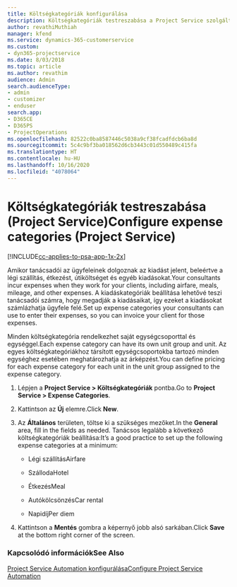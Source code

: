 ```yaml
---
title: Költségkategóriák konfigurálása
description: Költségkategóriák testreszabása a Project Service szolgáltatásban
author: revathiMuthiah
manager: kfend
ms.service: dynamics-365-customerservice
ms.custom:
- dyn365-projectservice
ms.date: 8/03/2018
ms.topic: article
ms.author: revathim
audience: Admin
search.audienceType:
- admin
- customizer
- enduser
search.app:
- D365CE
- D365PS
- ProjectOperations
ms.openlocfilehash: 82522c0ba8587446c5038a9cf38fcadfdcb6ba8d
ms.sourcegitcommit: 5c4c9bf3ba018562d6cb3443c01d550489c415fa
ms.translationtype: HT
ms.contentlocale: hu-HU
ms.lasthandoff: 10/16/2020
ms.locfileid: "4078064"
---
```

# <a name="configure-expense-categories-project-service"></a><span data-ttu-id="dd3a2-103">Költségkategóriák testreszabása (Project Service)</span><span class="sxs-lookup"><span data-stu-id="dd3a2-103">Configure expense categories (Project Service)</span></span>

[!INCLUDE[cc-applies-to-psa-app-1x-2x](../includes/cc-applies-to-psa-app-1x-2x.md)]

<span data-ttu-id="dd3a2-104">Amikor tanácsadói az ügyfeleinek dolgoznak az kiadást jelent, beleértve a légi szállítás, étkezést, útiköltséget és egyéb kiadásokat.</span><span class="sxs-lookup"><span data-stu-id="dd3a2-104">Your consultants incur expenses when they work for your clients, including airfare, meals, mileage, and other expenses.</span></span> <span data-ttu-id="dd3a2-105">A kiadáskategóriák beállítása lehetővé teszi tanácsadói számra, hogy megadják a kiadásaikat, így ezeket a kiadásokat számlázhatja ügyfele felé.</span><span class="sxs-lookup"><span data-stu-id="dd3a2-105">Set up expense categories your consultants can use to enter their expenses, so you can invoice your client for those expenses.</span></span>  
  
<span data-ttu-id="dd3a2-106">Minden költségkategória rendelkezhet saját egységcsoporttal és egységgel.</span><span class="sxs-lookup"><span data-stu-id="dd3a2-106">Each expense category can have its own unit group and unit.</span></span> <span data-ttu-id="dd3a2-107">Az egyes költségkategóriákhoz társított egységcsoportokba tartozó minden egységhez esetében meghatározhatja az árképzést.</span><span class="sxs-lookup"><span data-stu-id="dd3a2-107">You can define pricing for each expense category for each unit in the unit group assigned to the expense category.</span></span>  
  
1.  <span data-ttu-id="dd3a2-108">Lépjen a **Project Service > Költségkategóriák** pontba.</span><span class="sxs-lookup"><span data-stu-id="dd3a2-108">Go to **Project Service > Expense Categories**.</span></span>  
  
2.  <span data-ttu-id="dd3a2-109">Kattintson az **Új** elemre.</span><span class="sxs-lookup"><span data-stu-id="dd3a2-109">Click **New**.</span></span>  
  
3.  <span data-ttu-id="dd3a2-110">Az **Általános** területen, töltse ki a szükséges mezőket.</span><span class="sxs-lookup"><span data-stu-id="dd3a2-110">In the **General** area, fill in the fields as needed.</span></span> <span data-ttu-id="dd3a2-111">Tanácsos legalább a következő költségkategóriák beállítása:</span><span class="sxs-lookup"><span data-stu-id="dd3a2-111">It’s a good practice to set up the following expense categories at a minimum:</span></span>  
  
    -   <span data-ttu-id="dd3a2-112">Légi szállítás</span><span class="sxs-lookup"><span data-stu-id="dd3a2-112">Airfare</span></span>  
  
    -   <span data-ttu-id="dd3a2-113">Szálloda</span><span class="sxs-lookup"><span data-stu-id="dd3a2-113">Hotel</span></span>  
  
    -   <span data-ttu-id="dd3a2-114">Étkezés</span><span class="sxs-lookup"><span data-stu-id="dd3a2-114">Meal</span></span>  
  
    -   <span data-ttu-id="dd3a2-115">Autókölcsönzés</span><span class="sxs-lookup"><span data-stu-id="dd3a2-115">Car rental</span></span>  
  
    -   <span data-ttu-id="dd3a2-116">Napidíj</span><span class="sxs-lookup"><span data-stu-id="dd3a2-116">Per diem</span></span>  
  
4.  <span data-ttu-id="dd3a2-117">Kattintson a **Mentés** gombra a képernyő jobb alsó sarkában.</span><span class="sxs-lookup"><span data-stu-id="dd3a2-117">Click **Save** at the bottom right corner of the screen.</span></span>  
  
### <a name="see-also"></a><span data-ttu-id="dd3a2-118">Kapcsolódó információk</span><span class="sxs-lookup"><span data-stu-id="dd3a2-118">See Also</span></span>  
 [<span data-ttu-id="dd3a2-119">Project Service Automation konfigurálása</span><span class="sxs-lookup"><span data-stu-id="dd3a2-119">Configure Project Service Automation</span></span>](../psa/configure.md)
